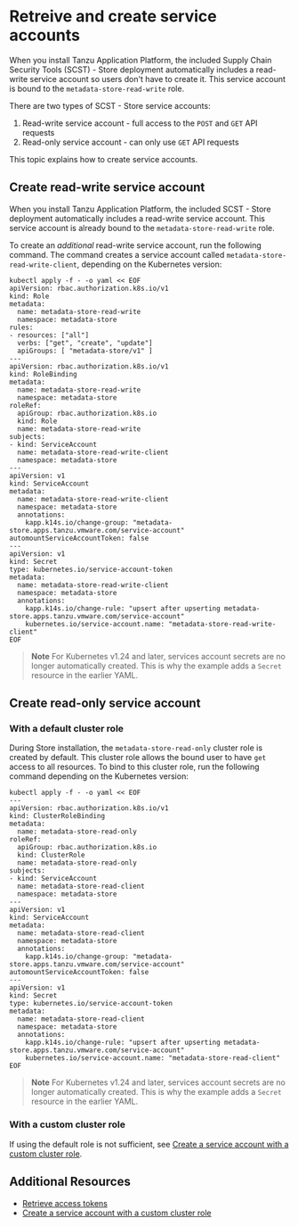 # Retreive and create service accounts

When you install Tanzu Application Platform, the included Supply Chain Security
Tools (SCST) - Store deployment automatically includes a read-write service
account so users don't have to create it.
This service account is bound to the `metadata-store-read-write` role.

There are two types of SCST - Store service accounts:

1. Read-write service account - full access to the `POST` and `GET` API requests
2. Read-only service account - can only use `GET` API requests

This topic explains how to create service accounts.

## <a id='rw-serv-accts'></a> Create read-write service account

When you install Tanzu Application Platform, the included SCST - Store deployment automatically includes a read-write service account.
This service account is already bound to the `metadata-store-read-write` role.

To create an *additional* read-write service account, run the following command.
The command creates a service account called `metadata-store-read-write-client`, depending on the Kubernetes version:

```console
kubectl apply -f - -o yaml << EOF
apiVersion: rbac.authorization.k8s.io/v1
kind: Role
metadata:
  name: metadata-store-read-write
  namespace: metadata-store
rules:
- resources: ["all"]
  verbs: ["get", "create", "update"]
  apiGroups: [ "metadata-store/v1" ]
---
apiVersion: rbac.authorization.k8s.io/v1
kind: RoleBinding
metadata:
  name: metadata-store-read-write
  namespace: metadata-store
roleRef:
  apiGroup: rbac.authorization.k8s.io
  kind: Role
  name: metadata-store-read-write
subjects:
- kind: ServiceAccount
  name: metadata-store-read-write-client
  namespace: metadata-store
---
apiVersion: v1
kind: ServiceAccount
metadata:
  name: metadata-store-read-write-client
  namespace: metadata-store
  annotations:
    kapp.k14s.io/change-group: "metadata-store.apps.tanzu.vmware.com/service-account"
automountServiceAccountToken: false
---
apiVersion: v1
kind: Secret
type: kubernetes.io/service-account-token
metadata:
  name: metadata-store-read-write-client
  namespace: metadata-store
  annotations:
    kapp.k14s.io/change-rule: "upsert after upserting metadata-store.apps.tanzu.vmware.com/service-account"
    kubernetes.io/service-account.name: "metadata-store-read-write-client"
EOF
```

> **Note** For Kubernetes v1.24 and later, services account secrets are no
> longer automatically created.
> This is why the example adds a `Secret` resource in the earlier YAML.

## <a id='ro-serv-accts'></a>Create read-only service account

### With a default cluster role

During Store installation, the `metadata-store-read-only` cluster role
is created by default. This cluster role allows the bound user to have `get`
access to all resources. To bind to this cluster role, run the following command
depending on the Kubernetes version:

```console
kubectl apply -f - -o yaml << EOF
---
apiVersion: rbac.authorization.k8s.io/v1
kind: ClusterRoleBinding
metadata:
  name: metadata-store-read-only
roleRef:
  apiGroup: rbac.authorization.k8s.io
  kind: ClusterRole
  name: metadata-store-read-only
subjects:
- kind: ServiceAccount
  name: metadata-store-read-client
  namespace: metadata-store
---
apiVersion: v1
kind: ServiceAccount
metadata:
  name: metadata-store-read-client
  namespace: metadata-store
  annotations:
    kapp.k14s.io/change-group: "metadata-store.apps.tanzu.vmware.com/service-account"
automountServiceAccountToken: false
---
apiVersion: v1
kind: Secret
type: kubernetes.io/service-account-token
metadata:
  name: metadata-store-read-client
  namespace: metadata-store
  annotations:
    kapp.k14s.io/change-rule: "upsert after upserting metadata-store.apps.tanzu.vmware.com/service-account"
    kubernetes.io/service-account.name: "metadata-store-read-client"
EOF
```

> **Note** For Kubernetes v1.24 and later, services account secrets are no
> longer automatically created.
> This is why the example adds a `Secret` resource in the earlier YAML.

### With a custom cluster role

If using the default role is not sufficient, see [Create a service account with a custom cluster role](custom-role.hbs.md).

## Additional Resources

- [Retrieve access tokens](retrieve-access-tokens.hbs.md)
- [Create a service account with a custom cluster role](custom-role.hbs.md)
